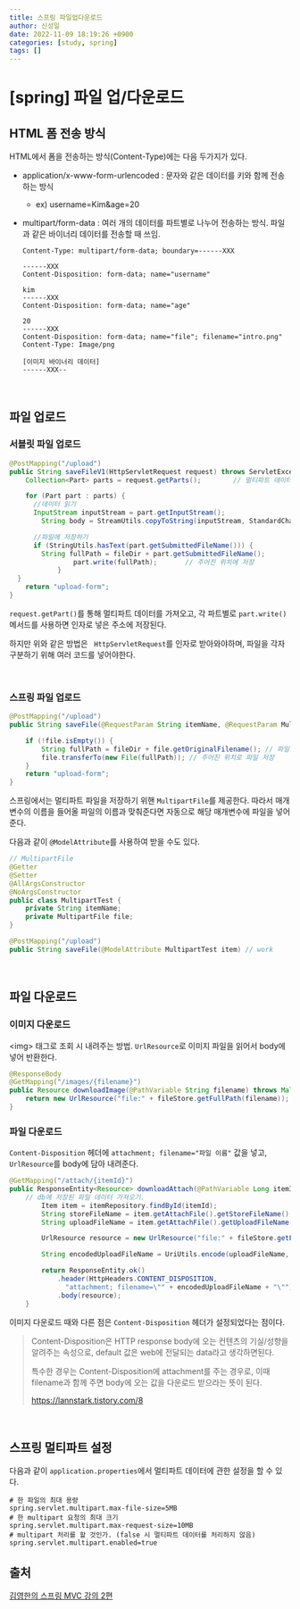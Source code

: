 ```yaml
---
title: 스프링 파일업다운로드
author: 신성일
date: 2022-11-09 18:19:26 +0900
categories: [study, spring]
tags: []
---
```


# [spring] 파일 업/다운로드

## HTML 폼 전송 방식

HTML에서 폼을 전송하는 방식(Content-Type)에는 다음 두가지가 있다.

-  application/x-www-form-urlencoded : 문자와 같은 데이터를 키와 함께 전송하는 방식

   -  ex) username=Kim&age=20

-  multipart/form-data : 여러 개의 데이터를 파트별로 나누어 전송하는 방식. 파일과 같은 바이너리 데이터를 전송할 때 쓰임.

   ```
   Content-Type: multipart/form-data; boundary=------XXX

   ------XXX
   Content-Disposition: form-data; name="username"

   kim
   ------XXX
   Content-Disposition: form-data; name="age"

   20
   ------XXX
   Content-Disposition: form-data; name="file"; filename="intro.png"
   Content-Type: Image/png

   [이미지 바이너리 데이터]
   ------XXX--
   ```

<br/>

## **파일 업로드**

### **서블릿 파일 업로드**

```java
@PostMapping("/upload")
public String saveFileV1(HttpServletRequest request) throws ServletException, IOException {
	Collection<Part> parts = request.getParts();		// 멀티파트 데이터 가져오기

	for (Part part : parts) {
      //데이터 읽기
      InputStream inputStream = part.getInputStream();
    	String body = StreamUtils.copyToString(inputStream, StandardCharsets.UTF_8);

      //파일에 저장하기
      if (StringUtils.hasText(part.getSubmittedFileName())) {
      	String fullPath = fileDir + part.getSubmittedFileName(); 		// 클라이언트가 전달한 파일명
				part.write(fullPath);		// 주어진 위치에 저장
			}
  }
	return "upload-form";
}
```

`request.getPart()`를 통해 멀티파트 데이터를 가져오고, 각 파트별로 `part.write()` 메서드를 사용하면 인자로 넣은 주소에 저장된다.

하지만 위와 같은 방법은 ` HttpServletRequest`를 인자로 받아와야하며, 파일을 각자 구분하기 위해 여러 코드를 넣어야한다.

<br/>

### **스프링 파일 업로드**

```java
@PostMapping("/upload")
public String saveFile(@RequestParam String itemName, @RequestParam MultipartFile file) throws IOException {

	if (!file.isEmpty()) {
		String fullPath = fileDir + file.getOriginalFilename(); // 파일 원제목 가져오기
		file.transferTo(new File(fullPath)); // 주어진 위치로 파일 저장
	}
	return "upload-form";
}
```

스프링에서는 멀티파트 파일을 저장하기 위핸 `MultipartFile`를 제공한다. 따라서 매개변수의 이름을 들어올 파일의 이름과 맞춰준다면 자동으로 해당 매개변수에 파일을 넣어준다.

다음과 같이 `@ModelAttribute`를 사용하여 받을 수도 있다.

```java
// MultipartFile
@Getter
@Setter
@AllArgsConstructor
@NoArgsConstructor
public class MultipartTest {
	private String itemName;
	private MultipartFile file;
}
```

```java
@PostMapping("/upload")
public String saveFile(@ModelAttribute MultipartTest item) // work
```

<br/>

## 파일 다운로드

### 이미지 다운로드

\<img\> 태그로 조회 시 내려주는 방법. `UrlResource`로 이미지 파일을 읽어서 body에 넣어 반환한다.

```java
@ResponseBody
@GetMapping("/images/{filename}")
public Resource downloadImage(@PathVariable String filename) throws MalformedURLException {
	return new UrlResource("file:" + fileStore.getFullPath(filename));
}
```

### **파일 다운로드**

`Content-Disposition` 헤더에 `attachment; filename="파일 이름"` 값을 넣고, `UrlResource`를 body에 담아 내려준다.

```java
@GetMapping("/attach/{itemId}")
public ResponseEntity<Resource> downloadAttach(@PathVariable Long itemId) throws MalformedURLException {
  	// db에 저장된 파일 데이터 가져오기.
		Item item = itemRepository.findById(itemId);
		String storeFileName = item.getAttachFile().getStoreFileName();
		String uploadFileName = item.getAttachFile().getUploadFileName();

		UrlResource resource = new UrlResource("file:" + fileStore.getFullPath(storeFileName));

		String encodedUploadFileName = UriUtils.encode(uploadFileName, StandardCharsets.UTF_8);

		return ResponseEntity.ok()
			.header(HttpHeaders.CONTENT_DISPOSITION,
              "attachment; filename=\"" + encodedUploadFileName + "\"")
			.body(resource);
	}
```

이미지 다운로드 때와 다른 점은 `Content-Disposition` 헤더가 설정되었다는 점이다.

> Content-Disposition은 HTTP response body에 오는 컨텐츠의 기실/성향을 알려주는 속성으로, default 값은 web에 전달되는 data라고 생각하면된다.
>
> 특수한 경우는 Content-Disposition에 attachment를 주는 경우로, 이때 filename과 함께 주면 body에 오는 값을 다운로드 받으라는 뜻이 된다.
>
> https://lannstark.tistory.com/8

<br/>

## **스프링 멀티파트 설정**

다음과 같이 `application.properties`에서 멀티파트 데이터에 관한 설정을 할 수 있다.

```properties
# 한 파일의 최대 용량
spring.servlet.multipart.max-file-size=5MB
# 한 multipart 요청의 최대 크기
spring.servlet.multipart.max-request-size=10MB
# multipart 처리를 할 것인가. (false 시 멀티파트 데이터를 처리하지 않음)
spring.servlet.multipart.enabled=true
```

## 출처

[김영한의 스프링 MVC 강의 2편](https://www.inflearn.com/course/%EC%8A%A4%ED%94%84%EB%A7%81-mvc-2)

